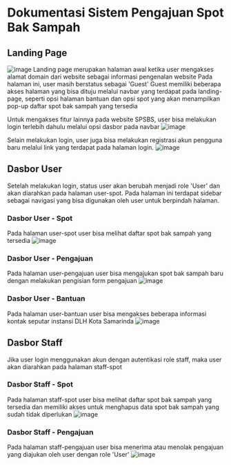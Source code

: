 # Dokumentasi Sistem Pengajuan Spot Bak Sampah
## Landing Page
![image](https://github.com/tes-organization/pwf-pa/assets/102443842/a09a7f76-188a-4237-9c97-f3099c197f05)
Landing page merupakan halaman awal ketika user mengakses alamat domain dari website sebagai informasi pengenalan website
Pada halaman ini, user masih berstatus sebagai 'Guest'
Guest memiliki beberapa akses halaman yang bisa dituju melalui navbar yang terdapat pada landing-page, seperti opsi halaman bantuan dan opsi spot yang akan menampilkan pop-up daftar spot bak sampah yang tersedia

Untuk mengakses fitur lainnya pada website SPSBS, user bisa melakukan login terlebih dahulu melalui opsi dasbor pada navbar
![image](https://github.com/tes-organization/pwf-pa/assets/102443842/814f8a5c-cfba-4066-a33f-e4c7df13cc6c)

Selain melakukan login, user juga bisa melakukan registrasi akun pengguna baru melalui link yang terdapat pada halaman login.
![image](https://github.com/tes-organization/pwf-pa/assets/102443842/244791c8-310e-4559-b560-ad554b819e9d)

## Dasbor User
Setelah melakukan login, status user akan berubah menjadi role 'User' dan akan diarahkan pada halaman user-spot. 
Pada halaman ini terdapat sidebar sebagai navigasi yang bisa digunakan oleh user untuk berpindah halaman.
### Dasbor User - Spot
Pada halaman user-spot user bisa melihat daftar spot bak sampah yang tersedia
![image](https://github.com/tes-organization/pwf-pa/assets/102443842/0ab24a39-843d-4026-b055-aeebcca94b9c)

### Dasbor User - Pengajuan
Pada halaman user-pengajuan user bisa mengajukan spot bak sampah baru dengan melakukan pengisian form pengajuan
![image](https://github.com/tes-organization/pwf-pa/assets/102443842/65356b72-c270-4b98-ac3d-361de224c2c5)

### Dasbor User - Bantuan
Pada halaman user-bantuan user bisa mengakses beberapa informasi kontak seputar instansi DLH Kota Samarinda
![image](https://github.com/tes-organization/pwf-pa/assets/102443842/78035e9b-7355-44ef-9f9c-2f1a40d24b07)

## Dasbor Staff
Jika user login menggunakan akun dengan autentikasi role staff, maka user akan diarahkan pada halaman staff-spot
### Dasbor Staff - Spot
Pada halaman staff-spot user bisa melihat daftar spot bak sampah yang tersedia dan memiliki akses untuk menghapus data spot bak sampah yang sudah tidak diperlukan
![image](https://github.com/tes-organization/pwf-pa/assets/102443842/351c3276-397e-4bff-a699-fc5cbff666a0)

### Dasbor Staff - Pengajuan
Pada halaman staff-pengajuan user bisa menerima atau menolak pengajuan yang diajukan oleh user dengan role 'User'
![image](https://github.com/tes-organization/pwf-pa/assets/102443842/61a6e2bd-2495-4357-bd93-5e093b7e5dc8)

